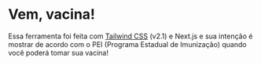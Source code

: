 # Vem, vacina!

Essa ferramenta foi feita com [Tailwind CSS](https://tailwindcss.com/) (v2.1) e Next.js e sua intenção é mostrar de acordo com o PEI (Programa Estadual de Imunização) quando você poderá tomar sua vacina!
